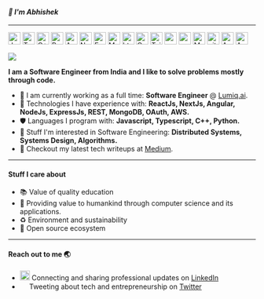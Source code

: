 #### *:wave: I'm Abhishek*
---

<p>
  <img alt="Javascript" src="https://img.shields.io/badge/javascript-%23323330.svg?style=for-the-badge&logo=javascript&logoColor=%23F7DF1E" height="25px"/>
  <img alt="Typescript" src="https://img.shields.io/badge/typescript-%23007ACC.svg?style=for-the-badge&logo=typescript&logoColor=white" height="25px"/>
  <img alt="C++" src="https://img.shields.io/badge/c++-%2300599C.svg?style=for-the-badge&logo=c%2B%2B&logoColor=white" height="25px"/>
  <img alt="React" src="https://img.shields.io/badge/react-%2320232a.svg?style=for-the-badge&logo=react&logoColor=%2361DAFB" height="25px"/>
  <img alt="Angular" src="https://img.shields.io/badge/angular-%23DD0031.svg?style=for-the-badge&logo=angular&logoColor=white" height="25px"/>
  <img alt="Node" src="https://img.shields.io/badge/node.js-6DA55F?style=for-the-badge&logo=node.js&logoColor=white" height="25px"/>
  <img alt="Express" src="https://img.shields.io/badge/express.js-%23404d59.svg?style=for-the-badge&logo=express&logoColor=%2361DAFB" height="25px"/>
  <img alt="MongoDB" src="https://img.shields.io/badge/MongoDB-%234ea94b.svg?style=for-the-badge&logo=mongodb&logoColor=white" height="25px"/>
  <img alt="html5" src="https://img.shields.io/badge/HTML5-E34F26?style=for-the-badge&logo=html5&logoColor=white" height="25px"/>
  <img alt="Css3" src="https://img.shields.io/badge/CSS3-1572B6?style=for-the-badge&logo=css3&logoColor=white" height="25px"/>
  <img alt="Tailwind" src="https://img.shields.io/badge/tailwindcss-%2338B2AC.svg?style=for-the-badge&logo=tailwind-css&logoColor=white" height="25px"/>
  <img alt="npm" src="https://img.shields.io/badge/NPM-%23000000.svg?style=for-the-badge&logo=npm&logoColor=white" height="25px"/>
  <img alt="redux" src="https://img.shields.io/badge/-Redux-764ABC?style=flat-square&logo=redux&logoColor=white" height="25px"/>
  <img alt="Markdown" src="https://img.shields.io/badge/Markdown-000000?style=for-the-badge&logo=markdown&logoColor=white"  height="25px"/>
  <img alt="git" src="https://img.shields.io/badge/-Git-F05032?style=flat-square&logo=git&logoColor=white" height="25px"/>
  <img alt="AWS" src="https://img.shields.io/badge/AWS-%23FF9900.svg?style=for-the-badge&logo=amazon-aws&logoColor=white" height="25px"/>
  <img alt="AWS" src="https://img.shields.io/badge/docker-%230db7ed.svg?style=for-the-badge&logo=docker&logoColor=white" height="25px"/>
</p>

![](https://camo.githubusercontent.com/992babdffd8c74a1502de375fbdf7e4d54773242/68747470733a2f2f6d656469612e67697068792e636f6d2f6d656469612f53576f536b4e36447854737a71494b4571762f67697068792e676966)

**I am a Software Engineer from India and I like to solve problems mostly through code.**

- 🏢 I am currently working as a full time: **Software Engineer** @ [Lumiq.ai](https://lumiq.ai/).
- 🌱 Technologies I have experience with: **ReactJs, NextJs, Angular, NodeJs, ExpressJs, REST, MongoDB, OAuth, AWS.**
- 🛡️ Languages I program with:  **Javascript, Typescript, C++, Python.**
- 🔭 Stuff I'm interested in Software Engineering: **Distributed Systems, Systems Design, Algorithms.**
- 📖 Checkout my latest tech writeups at [Medium](https://medium.com/@abhishekp6).

---

#### Stuff I care about 

- 📚 Value of quality education
- 🌿 Providing value to humankind through computer science and its applications.
- ♻️ Environment and sustainability
- 🔰 Open source ecosystem

---

#### Reach out to me :earth_asia:
- <a href="https://www.linkedin.com/in/abhishekp6"><img src="https://upload.wikimedia.org/wikipedia/commons/thumb/e/e9/Linkedin_icon.svg/768px-Linkedin_icon.svg.png" height="20"></img></a> Connecting and sharing professional updates on <a href="https://www.linkedin.com/in/abhishekp6/">LinkedIn</a>
- <a href="https://twitter.com/Abhlshek_"><img src="https://upload.wikimedia.org/wikipedia/sco/thumb/9/9f/Twitter_bird_logo_2012.svg/1200px-Twitter_bird_logo_2012.svg.png" height="15"></img></a> Tweeting about tech and entrepreneurship on <a href="https://twitter.com/Abhlshek_">Twitter</a>
<!--
**abhishekp6/abhishekp6** is a ✨ _special_ ✨ repository because its `README.md` (this file) appears on your GitHub profile.

Here are some ideas to get you started:

- 🔭 I’m currently working on ...
- 🌱 I’m currently learning ...
- 👯 I’m looking to collaborate on ...
- 🤔 I’m looking for help with ...
- 💬 Ask me about ...
- 📫 How to reach me: ...
- 😄 Pronouns: ...
- ⚡ Fun fact: ...
-->
